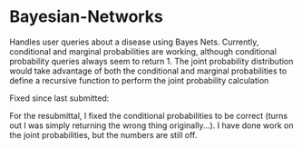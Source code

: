 Bayesian-Networks
=================

Handles user queries about a disease using Bayes Nets. Currently, conditional
and marginal probabilities are working, although conditional probability 
queries always seem to return 1. The joint probability distribution would
take advantage of both the conditional and marginal probabilities to define
a recursive function to perform the joint probability calculation

Fixed since last submitted:

For the resubmittal, I fixed the conditional probabilities to be correct (turns
out I was simply returning the wrong thing originally...). I have done work on 
the joint probabilities, but the numbers are still off. 